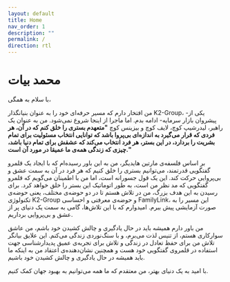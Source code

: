 ```yaml
---
layout: default
title: Home
nav_order: 1
description: ""
permalink: /
direction: rtl
---
```


# محمد بیات

با سلام به همگی،

من افتخار دارم که مسیر حرفه‌ای خود را به عنوان بنیانگذار K2-Group، -یکی از پیشروان بازار سرمایه- ادامه بدم. اما ماجرا از اینجا شروع نمی‌شود. من به عنوان یک راهبر، لیدرشیپ کوچ، لایف کوچ و بیزینس کوچ **"متعهدم بستری را خلق کنم که در آن، هر فردی که قرار می‌گیرد به اندازه‌ای بی‌پروا باشد که توانایی انتخاب مسئولیت برای تمام بشریت را بردارد، در این بستر، هر فرد انتخاب می‌کند که عشقش برای تمام دنیا باشد، چیزی که زندگی همه‌ی ما عمیقا در مورد آن است."**

بر اساس فلسفه‌ی مارتین هایدیگر، من به این باور رسیده‌ام که با ایجاد یک قلمرو گفتگویی قدرتمند، می‌توانیم بستری را خلق کنیم که هر فرد در آن به سمت عشق و بی‌پروایی حرکت کند. این یک قول جسورانه است، اما من با اطمینان می‌گویم که قلمرو گفتگویی که مد نظر من است، به طور اتوماتیک این بستر را خلق خواهد کرد. برای رسیدن به این هدف بزرگ، من در تلاش هستم تا در دو حوضه‌ی مختلف، یعنی حوضه‌ی تکنولوژی K2-Group و حوضه‌ی معرفتی و احساسی FamilyLink، این مسیر را به صورت آزمایشی پیش ببرم. امیدوارم که با این تلاش‌ها، گامی به سمت یک دنیای پر از عشق و بی‌پروایی برداریم.

من باور دارم همیشه باید در حال یادگیری و چالش کشیدن خود باشم، من عاشق سوارکاری هستم، از تنیس لذت می‌برم، و با سنگ‌نوردی زندگی می‌کنم. این علایق بیانگر تلاش من برای حفظ تعادل در زندگی و تلاش برای تجربه‌ی عمیق پدیدار‌شناسی جهت استفاده در قلمروی گفتگویی خود هست و همچنین نشان‌دهنده‌ی اعتقاد من به اینکه ما باید همیشه در حال یادگیری و چالش کشیدن خود باشیم.

با امید به یک دنیای بهتر، من معتقدم که ما همه می‌توانیم به بهبود جهان کمک کنیم.

